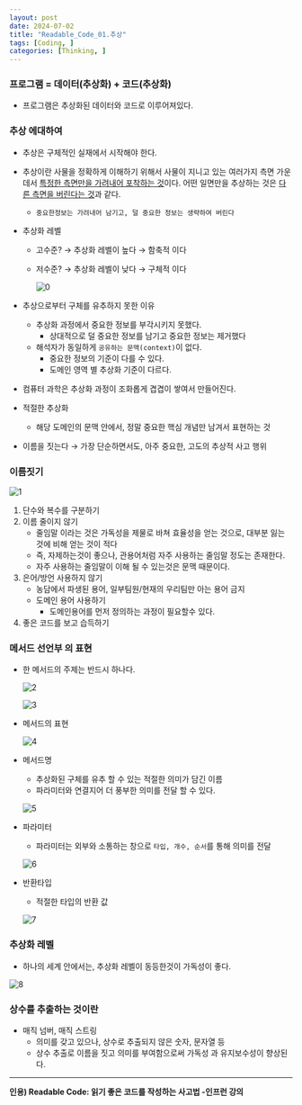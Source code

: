 ```yaml
---
layout: post
date: 2024-07-02
title: "Readable_Code_01.추상"
tags: [Coding, ]
categories: [Thinking, ]
---
```



### 프로그램 =  데이터(추상화) + 코드(추상화)

  - 프로그램은 추상화된 데이터와 코드로 이루어져있다.


### 추상 에대하여

  - 추상은 구체적인 실재에서 시작해야 한다.
  - 추상이란 사물을 정확하게 이해하기 위해서 사물이 지니고 있는 여러가지 측면 가운데서 <u>특정한 측면만을 가려내어 포착하는 것</u>이다. 어떤 일면만을 추상하는 것은 <u>다른 측면을 버린다는 것</u>과 같다.
	- `중요한정보는 가려내어 남기고, 덜 중요한 정보는 생략하여 버린다`
  - 추상화 레벨
	- 고수준? → 추상화 레벨이 높다 → 함축적 이다
	- 저수준? → 추상화 레벨이 낮다 → 구체적 이다

		![0](/assets/img/2024-07-02-Readable_Code_01.추상.md/0.png)

  - 추상으로부터 구체를 유추하지 못한 이유
	- 추상화 과정에서 중요한 정보를 부각시키지 못했다.
		- 상대적으로 덜 중요한 정보를 남기고 중요한 정보는 제거했다
	- 해석자가 동일하게 `공유하는 문맥(context)`이 없다.
		- 중요한 정보의 기준이 다를 수 있다.
		- 도메인 영역 별 추상화 기준이 다르다.
  - 컴퓨터 과학은 추상화 과정이 조화롭게 겹겹이 쌓여서 만들어진다.
  - 적절한 추상화
	- 해당 도메인의 문맥 안에서, 정말 중요한 핵심 개념만 남겨서 표현하는 것
  - 이름을 짓는다 → 가장 단순하면서도, 아주 중요한, 고도의 추상적 사고 행위


### 이름짓기


![1](/assets/img/2024-07-02-Readable_Code_01.추상.md/1.png)

1. 단수와 복수를 구분하기
2. 이름 줄이지 않기
	- 줄임말 이라는 것은 가독성을 제물로 바쳐 효율성을 얻는 것으로, 대부분 잃는 것에 비해 얻는 것이 적다
	- 즉, 자제하는것이 좋으나, 관용어처럼 자주 사용하는 줄임말 정도는 존재한다.
	- 자주 사용하는 줄임말이 이해 될 수 있는것은 문맥 때문이다.
3. 은어/방언 사용하지 않기
	- 농담에서 파생된 용어, 일부팀원/현재의 우리팀만 아는 용어 금지
	- 도메인 용어 사용하기
		- 도메인용어를 먼저 정의하는 과정이 필요할수 있다.
4. 좋은 코드를 보고 습득하기


### 메서드 선언부 의 표현

  - 한 메서드의 주제는 반드시 하나다.

	![2](/assets/img/2024-07-02-Readable_Code_01.추상.md/2.png)


	![3](/assets/img/2024-07-02-Readable_Code_01.추상.md/3.png)

  - 메서드의 표현

	![4](/assets/img/2024-07-02-Readable_Code_01.추상.md/4.png)

  - 메서드명
	- 추상화된 구체를 유추 할 수 있는 적절한 의미가 담긴 이름
	- 파라미터와 연결지어 더 풍부한 의미를 전달 할 수 있다.

	![5](/assets/img/2024-07-02-Readable_Code_01.추상.md/5.png)

  - 파라미터
	- 파라미터는 외부와 소통하는 창으로 `타입, 개수, 순서`를 통해 의미를 전달

	![6](/assets/img/2024-07-02-Readable_Code_01.추상.md/6.png)

  - 반환타입
	- 적절한 타입의 반환 값

	![7](/assets/img/2024-07-02-Readable_Code_01.추상.md/7.png)



### 추상화 레벨

  - 하나의 세계 안에서는, 추상화 레벨이 동등한것이 가독성이 좋다.

![8](/assets/img/2024-07-02-Readable_Code_01.추상.md/8.png)



### 상수를 추출하는 것이란

  - 매직 넘버, 매직 스트링
	- 의미를 갖고 있으나, 상수로 추출되지 않은 숫자, 문자열 등
	- 상수 추출로 이름을 짓고 의미를 부여함으로써 가독성 과 유지보수성이 향상된다.

---


**인용) Readable Code: 읽기 좋은 코드를 작성하는 사고법 -인프런 강의**

